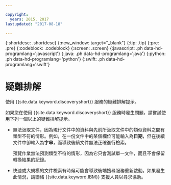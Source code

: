 ```yaml
---

copyright:
  years: 2015, 2017
lastupdated: "2017-08-18"

---
```


{:shortdesc: .shortdesc}
{:new_window: target="_blank"}
{:tip: .tip}
{:pre: .pre}
{:codeblock: .codeblock}
{:screen: .screen}
{:javascript: .ph data-hd-programlang='javascript'}
{:java: .ph data-hd-programlang='java'}
{:python: .ph data-hd-programlang='python'}
{:swift: .ph data-hd-programlang='swift'}

# 疑難排解

使用 {{site.data.keyword.discoveryshort}} 服務的疑難排解提示。

如果您在使用 {{site.data.keyword.discoveryshort}} 服務時發生問題，請嘗試使用下列一個以上的疑難排解提示。

-   無法汲取文件，因為現行文件中的資料與先前所汲取文件中的類似資料之間有類型不符的情形。例如，在一份文件中的某個欄位可能輸入為**日期**，但在後續文件中卻輸入為**字串**，而導致後續文件無法正確進行檢索。

    預覽作業無法預測類型不符的情形，因為它只會測試單一文件，而且不會保留轉換結果的記錄。
-   快速或大規模的文件檢索有時候可能會導致後端搜尋服務重新啟動。如果發生此情況，請聯絡 {{site.data.keyword.IBM}} 支援人員以尋求協助。
